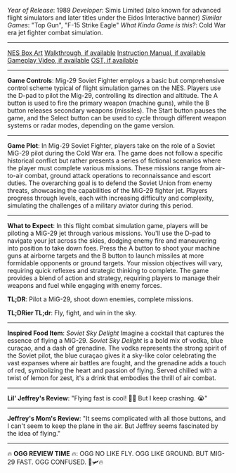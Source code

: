 *Year of Release*: 1989
*Developer*: Simis Limited (also known for advanced flight simulators and later titles under the Eidos Interactive banner)
*Similar Games*: "Top Gun", "F-15 Strike Eagle"
*What Kinda Game is this?*: Cold War era jet fighter combat simulation.

---
[NES Box Art](https://www.google.com/search?tbm=isch&q=NES+Box+Art+Mig-29+Soviet+Fighter) 
[Walkthrough, if available](https://www.google.com/search?q=Walkthrough+NES+Mig-29+Soviet+Fighter)
[Instruction Manual, if available](https://www.google.com/search?q=NES+Instruction+Manual+Mig-29+Soviet+Fighter)
[Gameplay Video, if available](https://www.youtube.com/results?search_query=gameplay+NES+Mig-29+Soviet+Fighter) 
[OST, if available](https://www.youtube.com/results?search_query=gameplay+NES+Mig-29+Soviet+Fighter+OST)

- - -
**Game Controls**:
Mig-29 Soviet Fighter employs a basic but comprehensive control scheme typical of flight simulation games on the NES. Players use the D-pad to pilot the Mig-29, controlling its direction and altitude. The A button is used to fire the primary weapon (machine guns), while the B button releases secondary weapons (missiles). The Start button pauses the game, and the Select button can be used to cycle through different weapon systems or radar modes, depending on the game version.

- - -
**Game Plot**: 
In Mig-29 Soviet Fighter, players take on the role of a Soviet MiG-29 pilot during the Cold War era. The game does not follow a specific historical conflict but rather presents a series of fictional scenarios where the player must complete various missions. These missions range from air-to-air combat, ground attack operations to reconnaissance and escort duties. The overarching goal is to defend the Soviet Union from enemy threats, showcasing the capabilities of the MiG-29 fighter jet. Players progress through levels, each with increasing difficulty and complexity, simulating the challenges of a military aviator during this period.

- - -
**What to Expect**: 
In this flight combat simulation game, players will be piloting a MiG-29 jet through various missions. You'll use the D-pad to navigate your jet across the skies, dodging enemy fire and maneuvering into position to take down foes. Press the A button to shoot your machine guns at airborne targets and the B button to launch missiles at more formidable opponents or ground targets. Your mission objectives will vary, requiring quick reflexes and strategic thinking to complete. The game provides a blend of action and strategy, requiring players to manage their weapons and fuel while engaging with enemy forces.

**TL;DR**: Pilot a MiG-29, shoot down enemies, complete missions.

**TL;DRier TL;dr**: Fly, fight, and win in the sky.

---
**Inspired Food Item**: *Soviet Sky Delight*
Imagine a cocktail that captures the essence of flying a MiG-29. *Soviet Sky Delight* is a bold mix of vodka, blue curaçao, and a dash of grenadine. The vodka represents the strong spirit of the Soviet pilot, the blue curaçao gives it a sky-like color celebrating the vast expanses where air battles are fought, and the grenadine adds a touch of red, symbolizing the heart and passion of flying. Served chilled with a twist of lemon for zest, it's a drink that embodies the thrill of air combat.

---
**Lil' Jeffrey's Review**: "Flying fast is cool! 🚀💥 But I keep crashing. 😭"

---
**Jeffrey's Mom's Review**: "It seems complicated with all those buttons, and I can't seem to keep the plane in the air. But Jeffrey seems fascinated by the idea of flying."

---
🔥 **OGG REVIEW TIME** 🔥: OGG NO LIKE FLY. OGG LIKE GROUND. BUT MIG-29 FAST. OGG CONFUSED. 🤯🛩️🔥